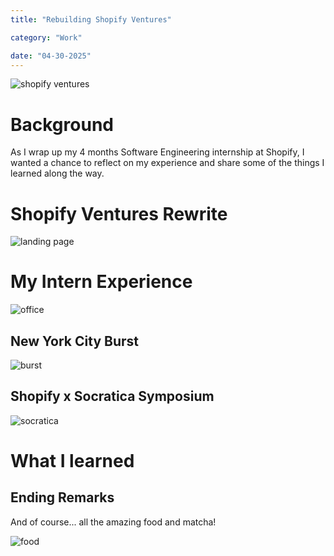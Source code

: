 ```yaml
---
title: "Rebuilding Shopify Ventures"

category: "Work"

date: "04-30-2025"
---
```


![shopify ventures](/img/blog/shopify/shopify_ventures.jpg)

# Background

As I wrap up my 4 months Software Engineering internship at Shopify, I wanted a chance to reflect on my experience and share some of the things I learned along the way.

# Shopify Ventures Rewrite

![landing page](/img/blog/shopify/landing.gif)

# My Intern Experience

![office](/img/blog/shopify/office.jpg)

## New York City Burst

![burst](/img/blog/shopify/burst.png)

## Shopify x Socratica Symposium

![socratica](/img/blog/shopify/socratica.png)

# What I learned

## Ending Remarks

And of course... all the amazing food and matcha!

![food](/img/blog/shopify/food.png)
